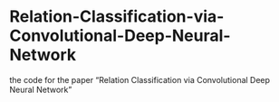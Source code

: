 # Relation-Classification-via-Convolutional-Deep-Neural-Network
the code for the paper “Relation Classification via Convolutional Deep Neural Network”
